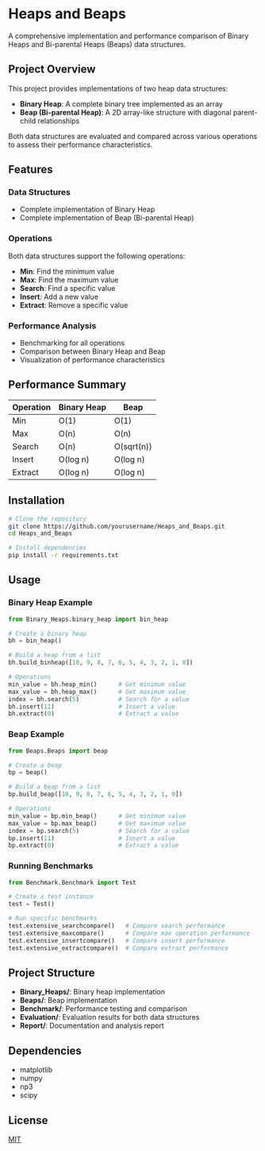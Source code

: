 # Heaps and Beaps

A comprehensive implementation and performance comparison of Binary Heaps and Bi-parental Heaps (Beaps) data structures.

## Project Overview

This project provides implementations of two heap data structures:
- **Binary Heap**: A complete binary tree implemented as an array
- **Beap (Bi-parental Heap)**: A 2D array-like structure with diagonal parent-child relationships

Both data structures are evaluated and compared across various operations to assess their performance characteristics.

## Features

### Data Structures
- Complete implementation of Binary Heap
- Complete implementation of Beap (Bi-parental Heap)

### Operations
Both data structures support the following operations:
- **Min**: Find the minimum value
- **Max**: Find the maximum value
- **Search**: Find a specific value
- **Insert**: Add a new value
- **Extract**: Remove a specific value

### Performance Analysis
- Benchmarking for all operations
- Comparison between Binary Heap and Beap
- Visualization of performance characteristics

## Performance Summary

| Operation | Binary Heap | Beap |
|-----------|-------------|------|
| Min       | O(1)        | O(1) |
| Max       | O(n)        | O(n) |
| Search    | O(n)        | O(sqrt(n)) |
| Insert    | O(log n)    | O(log n) |
| Extract   | O(log n)    | O(log n) |

## Installation

```bash
# Clone the repository
git clone https://github.com/yourusername/Heaps_and_Beaps.git
cd Heaps_and_Beaps

# Install dependencies
pip install -r requirements.txt
```

## Usage

### Binary Heap Example
```python
from Binary_Heaps.binary_heap import bin_heap

# Create a binary heap
bh = bin_heap()

# Build a heap from a list
bh.build_binheap([10, 9, 8, 7, 6, 5, 4, 3, 2, 1, 0])

# Operations
min_value = bh.heap_min()      # Get minimum value
max_value = bh.heap_max()      # Get maximum value
index = bh.search(5)           # Search for a value
bh.insert(11)                  # Insert a value
bh.extract(0)                  # Extract a value
```

### Beap Example
```python
from Beaps.Beaps import beap

# Create a beap
bp = beap()

# Build a beap from a list
bp.build_beap([10, 9, 8, 7, 6, 5, 4, 3, 2, 1, 0])

# Operations
min_value = bp.min_beap()      # Get minimum value
max_value = bp.max_beap()      # Get maximum value
index = bp.search(5)           # Search for a value
bp.insert(11)                  # Insert a value
bp.extract(0)                  # Extract a value
```

### Running Benchmarks
```python
from Benchmark.Benchmark import Test

# Create a test instance
test = Test()

# Run specific benchmarks
test.extensive_searchcompare()   # Compare search performance
test.extensive_maxcompare()      # Compare max operation performance
test.extensive_insertcompare()   # Compare insert performance
test.extensive_extractcompare()  # Compare extract performance
```

## Project Structure

- **Binary_Heaps/**: Binary heap implementation
- **Beaps/**: Beap implementation
- **Benchmark/**: Performance testing and comparison
- **Evaluation/**: Evaluation results for both data structures
- **Report/**: Documentation and analysis report

## Dependencies

- matplotlib
- numpy
- np3
- scipy

## License

[MIT](LICENSE)
